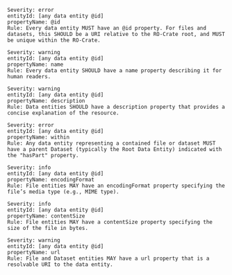     Severity: error
    entityId: [any data entity @id]
    propertyName: @id
    Rule: Every data entity MUST have an @id property. For files and datasets, this SHOULD be a URI relative to the RO-Crate root, and MUST be unique within the RO-Crate.

    Severity: warning
    entityId: [any data entity @id]
    propertyName: name
    Rule: Every data entity SHOULD have a name property describing it for human readers.

    Severity: warning
    entityId: [any data entity @id]
    propertyName: description
    Rule: Data entities SHOULD have a description property that provides a concise explanation of the resource.

    Severity: error
    entityId: [any data entity @id]
    propertyName: within
    Rule: Any data entity representing a contained file or dataset MUST have a parent Dataset (typically the Root Data Entity) indicated with the "hasPart" property.

    Severity: info
    entityId: [any data entity @id]
    propertyName: encodingFormat
    Rule: File entities MAY have an encodingFormat property specifying the file’s media type (e.g., MIME type).

    Severity: info
    entityId: [any data entity @id]
    propertyName: contentSize
    Rule: File entities MAY have a contentSize property specifying the size of the file in bytes.

    Severity: warning
    entityId: [any data entity @id]
    propertyName: url
    Rule: File and Dataset entities MAY have a url property that is a resolvable URI to the data entity.
